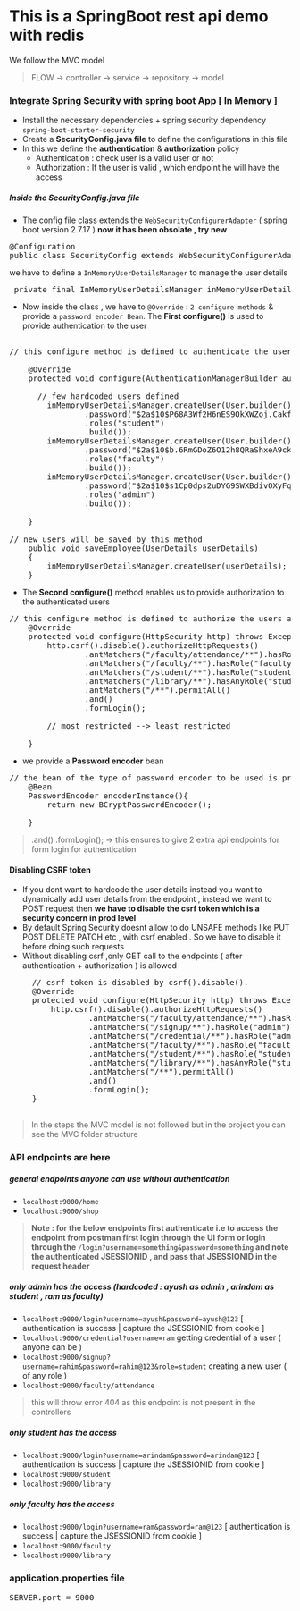 # This is a SpringBoot rest api demo with redis
We follow the MVC model
>FLOW  → controller  → service → repository → model

### Integrate Spring Security with spring boot App [ In Memory ]
- Install the necessary dependencies + spring security dependency `spring-boot-starter-security`
- Create a **SecurityConfig.java file** to define the configurations in this file
- In this we define the **authentication** & **authorization** policy
    - Authentication : check user is a valid user or not
    - Authorization : If the user is valid , which endpoint he will have the access

##### Inside the SecurityConfig.java file
- The config file class extends the `WebSecurityConfigurerAdapter` ( spring boot version 2.7.17 )
  **now it has been obsolate , try new**
<pre>
@Configuration
public class SecurityConfig extends WebSecurityConfigurerAdapter { }
</pre>
we have to define a `InMemoryUserDetailsManager` to manage the user details
<pre> private final InMemoryUserDetailsManager inMemoryUserDetailsManager = new InMemoryUserDetailsManager();</pre>
- Now inside the class , we have to `@Override` : `2 configure methods` & provide a `password encoder Bean`. The **First configure()** is used to provide authentication to the user
 <pre>

// this configure method is defined to authenticate the users

    @Override
    protected void configure(AuthenticationManagerBuilder auth) throws Exception {
      
      // few hardcoded users defined
        inMemoryUserDetailsManager.createUser(User.builder().username("arindam")
                .password("$2a$10$P68A3Wf2H6nES9OkXWZoj.CakfPbEoh1VDNEueXDjBNsUNZysU43W")
                .roles("student")
                .build());
        inMemoryUserDetailsManager.createUser(User.builder().username("ram")
                .password("$2a$10$b.6RmGDoZ6O12h8QRaShxeA9ckO6yuVMQJYZFHVt6fSzrC.Mo2gNq")
                .roles("faculty")
                .build());
        inMemoryUserDetailsManager.createUser(User.builder().username("ayush")
                .password("$2a$10$s1Cp0dps2uDYG9SWXBdivOXyFqBmN4YmrNy70qrWlSqoh7v7.BWG6")
                .roles("admin")
                .build());

    }

// new users will be saved by this method
    public void saveEmployee(UserDetails userDetails)
    {
        inMemoryUserDetailsManager.createUser(userDetails);
    }
</pre>

- The **Second configure()** method enables us to provide authorization to the authenticated users
<pre>
// this configure method is defined to authorize the users after they are authenticated 
    @Override
    protected void configure(HttpSecurity http) throws Exception {
        http.csrf().disable().authorizeHttpRequests()
                .antMatchers("/faculty/attendance/**").hasRole("admin")
                .antMatchers("/faculty/**").hasRole("faculty")
                .antMatchers("/student/**").hasRole("student")
                .antMatchers("/library/**").hasAnyRole("student", "faculty")
                .antMatchers("/**").permitAll()
                .and()
                .formLogin();

        // most restricted --> least restricted

    }
</pre>

- we provide a **Password encoder** bean
<pre>
// the bean of the type of password encoder to be used is provided
    @Bean
    PasswordEncoder encoderInstance(){
        return new BCryptPasswordEncoder();

    }
</pre>
>  .and() .formLogin(); -> this ensures to give 2 extra api endpoints for form login for authentication

#### Disabling CSRF token
- If you dont want to hardcode the user details instead you want to dynamically add user details from the endpoint , instead we want to POST request then
  **we have to disable the csrf token which is a security concern in prod level**
- By default Spring Security doesnt allow to do UNSAFE methods like PUT POST DELETE PATCH etc , with csrf enabled . So we have to disable it before doing such requests
- Without disabling csrf ,only GET call to the endpoints ( after authentication + authorization ) is allowed
    <pre>
    // csrf token is disabled by csrf().disable(). 
    @Override
    protected void configure(HttpSecurity http) throws Exception {
        http.csrf().disable().authorizeHttpRequests()
                .antMatchers("/faculty/attendance/**").hasRole("admin")
                .antMatchers("/signup/**").hasRole("admin")
                .antMatchers("/credential/**").hasRole("admin")
                .antMatchers("/faculty/**").hasRole("faculty")
                .antMatchers("/student/**").hasRole("student")
                .antMatchers("/library/**").hasAnyRole("student", "faculty")
                .antMatchers("/**").permitAll()
                .and()
                .formLogin();
    }
    </pre>
> In the steps the MVC model is not followed but in the project you can see the MVC folder structure

### API endpoints are here
##### general endpoints anyone can use without authentication
- `localhost:9000/home`
- `localhost:9000/shop`

>**Note : for the below endpoints first authenticate i.e to access the endpoint from postman first login through the UI form or login through the `/login?username=something&password=something` and note the authenticated JSESSIONID , and pass that JSESSIONID in the request header**
##### only admin has the access   (hardcoded : ayush as admin , arindam as student , ram as faculty)
- `localhost:9000/login?username=ayush&password=ayush@123`    [  authentication is success | capture the JSESSIONID from cookie ]
- `localhost:9000/credential?username=ram`                 getting credential of a user ( anyone can be )
- `localhost:9000/signup?username=rahim&password=rahim@123&role=student`      creating a new user ( of any role )
- `localhost:9000/faculty/attendance`                               
> this will throw error 404 as this endpoint is not present in the controllers

##### only student has the access 
- `localhost:9000/login?username=arindam&password=arindam@123`    [  authentication is success | capture the JSESSIONID from cookie ]
- `localhost:9000/student`
- `localhost:9000/library`

##### only faculty has the access 
- `localhost:9000/login?username=ram&password=ram@123`    [  authentication is success | capture the JSESSIONID from cookie ]
- `localhost:9000/faculty`
- `localhost:9000/library`

### application.properties file
<pre>
SERVER.port = 9000
</pre>

